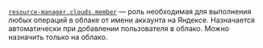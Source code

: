 [`resource-manager.clouds.member`](../../../../iam/concepts/access-control/roles.md#member) — роль необходимая для выполнения любых операций в облаке от имени аккаунта на Яндексе. Назначается автоматически при добавлении пользователя в облако. Можно назначить только на облако.